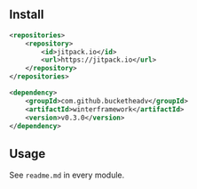 ## Install

```xml
<repositories>
    <repository>
        <id>jitpack.io</id>
        <url>https://jitpack.io</url>
    </repository>
</repositories>
```

```xml
<dependency>
    <groupId>com.github.bucketheadv</groupId>
    <artifactId>winterframework</artifactId>
    <version>v0.3.0</version>
</dependency>
```

## Usage

See `readme.md` in every module.